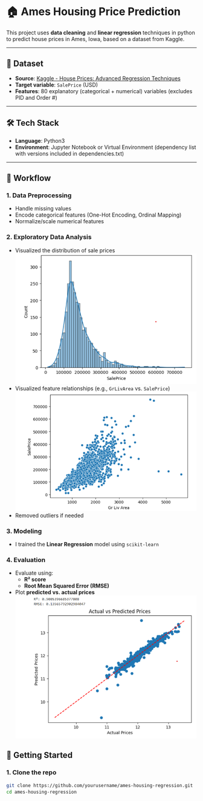 # 🏠 Ames Housing Price Prediction

This project uses **data cleaning** and **linear regression** techniques in python to predict house prices in Ames, Iowa, based on a dataset from Kaggle.

---

## 📁 Dataset

- **Source**: [Kaggle - House Prices: Advanced Regression Techniques](https://www.kaggle.com/competitions/house-prices-advanced-regression-techniques/data)
- **Target variable**: `SalePrice` (USD)
- **Features**: 80 explanatory (categorical + numerical) variables (excludes PID and Order #) 

---

## 🛠️ Tech Stack

- **Language**: Python3
- **Environment**: Jupyter Notebook or Virtual Environment (dependency list with versions included in dependencies.txt)

---

## 🧪 Workflow

### 1. **Data Preprocessing**
- Handle missing values
- Encode categorical features (One-Hot Encoding, Ordinal Mapping)
- Normalize/scale numerical features

### 2. **Exploratory Data Analysis**
- Visualized the distribution of sale prices
  ![Price Distribution](images/salepricedist.png)
- Visualized feature relationships (e.g., `GrLivArea` vs. `SalePrice`)
  ![General Living Area vs Sale Price](images/grlivar_vs_saleprice.png)
- Removed outliers if needed

### 3. **Modeling**
- I trained the **Linear Regression** model using `scikit-learn`

### 4. **Evaluation**
- Evaluate using:
  - **R² score**
  - **Root Mean Squared Error (RMSE)**
- Plot **predicted vs. actual prices**
![Evaluation](images/eval.png)


## 🚀 Getting Started

### 1. Clone the repo
```bash
git clone https://github.com/yourusername/ames-housing-regression.git
cd ames-housing-regression
